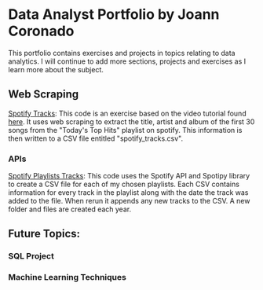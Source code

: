 # Data Analyst Portfolio by Joann Coronado

This portfolio contains exercises and projects in topics relating to data analytics. I will continue to add more sections, projects and exercises as I learn more about the subject.

## Web Scraping
[Spotify Tracks](https://github.com/jcoronado4/Data-Analyst-Portfolio/blob/master/Web%20Scraping/spotify_tracks.py): This code is an exercise based on the video tutorial found [here](https://www.youtube.com/watch?v=XQgXKtPSzUI "Intro to Web Scraping with Python and Beautiful Soup"). It uses web scraping to extract the title, artist and album of the first 
30 songs from the "Today's Top Hits" playlist on spotify. This information is then written to a CSV file entitled "spotify_tracks.csv".

### APIs

[Spotify Playlists Tracks](https://github.com/jcoronado4/Data-Analyst-Portfolio/blob/master/APIs/spotify_playlists_tracks.py): This code uses the Spotify API and Spotipy library to create a CSV file for each of my chosen playlists. Each CSV contains information for every track in the playlist along with the date the track was added to the file. When rerun it appends any new tracks to the CSV. A new folder and files are created each year.

## Future Topics:
### SQL Project
### Machine Learning Techniques 
